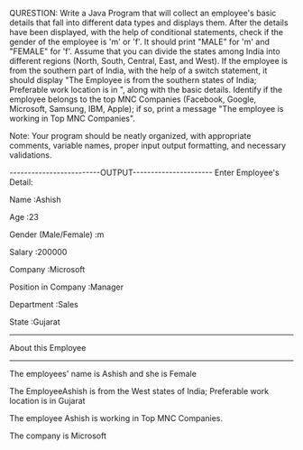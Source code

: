 QURESTION:
Write a Java Program that will collect an employee's basic details that fall into different data types and displays them.
After the details have been displayed, with the help of conditional statements, check if the gender of the employee is 'm' or 'f'. It should print "MALE" for 'm' and "FEMALE" for 'f'.
Assume that you can divide the states among India into different regions (North, South, Central, East, and West). If the employee is from the southern part of India, with the help of a switch statement, it should display "The Employee is from the southern states of India; Preferable work location is in <state>", along with the basic details.
Identify if the employee belongs to the top MNC Companies (Facebook, Google, Microsoft, Samsung, IBM, Apple); if so, print a message "The employee is working in Top MNC Companies".

Note: Your program should be neatly organized, with appropriate comments, variable names, proper input output formatting, and necessary validations.

-------------------------OUTPUT----------------------
Enter Employee's Detail:
  
Name :Ashish

Age :23

Gender (Male/Female) :m

Salary :200000

Company :Microsoft

Position in Company :Manager

Department :Sales

State :Gujarat

-------------------------------------------------------------------

About this Employee

-------------------------------------------------------------------

The employees' name is Ashish and she is Female

The EmployeeAshish is from the West states of India; Preferable work location is in Gujarat

The employee Ashish is working in Top MNC Companies.

The company is Microsoft

